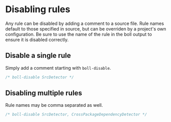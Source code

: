 # Disabling rules

Any rule can be disabled by adding a comment to a source file. Rule
names default to those specified in source, but can be overriden by a
project's own configuration. Be sure to use the name of the rule in
the boll output to ensure it is disabled correctly.

## Disable a single rule

Simply add a comment starting with `boll-disable`.

```js
/* boll-disable SrcDetector */
```

## Disabling multiple rules

Rule names may be comma separated as well.

```js
/* boll-disable SrcDetector, CrossPackageDependencyDetector */
```
